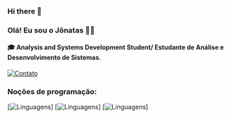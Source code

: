 ### Hi there 👋


### Olá! Eu sou o Jônatas 🧑🏻
#### 🎓 Analysis and Systems Development Student/ Estudante de Análise e Desenvolvimento de Sistemas.

[![Contato](https://img.shields.io/badge/LinkedIn-0077B5?style=for-the-badge&logo=linkedin&logoColor=white)](https://www.linkedin.com/in/jonatas-lino-903a0558/)


### Noções de programação:
[![Linguagens](https://img.shields.io/badge/HTML5-E34F26?style=for-the-badge&logo=html5&logoColor=white)] [![Linguagens](https://img.shields.io/badge/CSS-239120?&style=for-the-badge&logo=css3&logoColor=white)] [![Linguagens](https://img.shields.io/badge/JavaScript-F7DF1E?style=for-the-badge&logo=javascript&logoColor=black)] 

